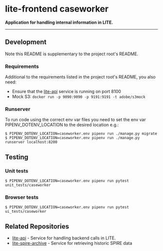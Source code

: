 # lite-frontend caseworker

**Application for handling internal information in LITE.**

---

## Development

Note this README is supplementary to the project root's README.

### Requirements
Additional to the requirements listed in the project root's README, you also need:

* Ensure that the [lite-api](https://github.com/uktrade/lite-api) service is running on port 8100
* Mock S3: `docker run -p 9090:9090 -p 9191:9191 -t adobe/s3mock`

### Runserver

To run code using the correct env var files you need to set the env var PIPENV_DOTENV_LOCATION to the desired location e.g.:


```
$ PIPENV_DOTENV_LOCATION=caseworker.env pipenv run ./manage.py migrate
$ PIPENV_DOTENV_LOCATION=caseworker.env pipenv run ./manage.py runserver localhost:8200
```

## Testing

### Unit tests
```
$ PIPENV_DOTENV_LOCATION=caseworker.env pipenv run pytest unit_tests/caseworker
```

### Browser tests
```
$ PIPENV_DOTENV_LOCATION=caseworker.env pipenv run pytest ui_tests/caseworker
```


## Related Repositories

* [lite-api](https://github.com/uktrade/lite-api) - Service for handling backend calls in LITE.
* [lite-spire-archive](https://github.com/uktrade/lite-spire-archive) - Service for retrieving historic SPIRE data